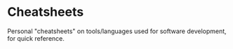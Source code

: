 # Cheatsheets

Personal "cheatsheets" on tools/languages used for software development, for quick reference.
